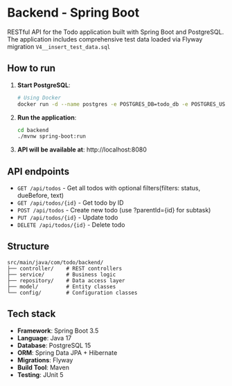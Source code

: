 # Backend - Spring Boot

RESTful API for the Todo application built with Spring Boot and PostgreSQL. The application includes comprehensive test data loaded via Flyway migration `V4__insert_test_data.sql`

## How to run


1. **Start PostgreSQL**:
   ```bash
   # Using Docker
   docker run -d --name postgres -e POSTGRES_DB=todo_db -e POSTGRES_USER=todo_user -e POSTGRES_PASSWORD=todo_pass -p 5432:5432 postgres:15-alpine
   ```

2. **Run the application**:
   ```bash
   cd backend
   ./mvnw spring-boot:run
   ```

3. **API will be available at**: http://localhost:8080

## API endpoints

- `GET /api/todos` - Get all todos with optional filters(filters: status, dueBefore, text)
- `GET /api/todos/{id}` - Get todo by ID
- `POST /api/todos` - Create new todo (use ?parentId={id} for subtask)
- `PUT /api/todos/{id}` - Update todo
- `DELETE /api/todos/{id}` - Delete todo

## Structure

```
src/main/java/com/todo/backend/
├── controller/    # REST controllers
├── service/       # Business logic
├── repository/    # Data access layer
├── model/         # Entity classes
└── config/        # Configuration classes
```

## Tech stack

- **Framework**: Spring Boot 3.5
- **Language**: Java 17
- **Database**: PostgreSQL 15
- **ORM**: Spring Data JPA + Hibernate
- **Migrations**: Flyway
- **Build Tool**: Maven
- **Testing**: JUnit 5